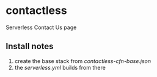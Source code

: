 # contactless
Serverless Contact Us page


## Install notes

1. create the base stack from *contactless-cfn-base.json*
2. the *serverless.yml* builds from there
